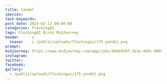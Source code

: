 ```yaml
---
title: Yandel
species: 
text-keywords: 
post_date: 2023-02-13 00:00:00
categories: FlockingAI
tags: FlockingAI Birds MidJourney 
header      :
  teaser    : /public/uploads/flockingai/175-yandel.png
prompt: 
midjourney: https://www.midjourney.com/app/jobs/09eb939f-3b1e-4d9c-8004-aa657503380d
instagram: 
twitter: 
facebook: 
gallery: 
  - /public/uploads/flockingai/175-yandel.png
---
```


